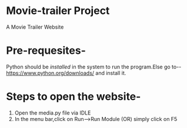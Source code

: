 # Movie-trailer Project
A Movie Trailer Website

# Pre-requesites-
Python should be _installed_ in the system to run the program.Else go to--https://www.python.org/downloads/ and install it.

# Steps to open the website-
1. Open the media.py file via IDLE
2. In the menu bar,click on Run-->Run Module (OR) simply click on F5
